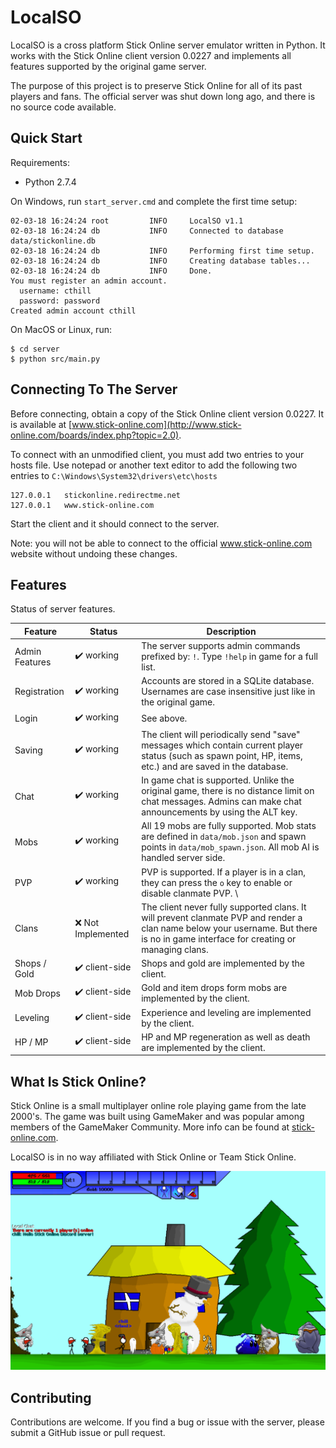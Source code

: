 # LocalSO
LocalSO is a cross platform Stick Online server emulator written in Python. It works with the Stick Online client version 0.0227 and implements all features supported by the original game server.

The purpose of this project is to preserve Stick Online for all of its past players and fans. The official server was shut down long ago, and there is no source code available.

## Quick Start
Requirements:
 * Python 2.7.4

On Windows, run `start_server.cmd` and complete the first time setup:

```
02-03-18 16:24:24 root         INFO     LocalSO v1.1
02-03-18 16:24:24 db           INFO     Connected to database data/stickonline.db
02-03-18 16:24:24 db           INFO     Performing first time setup.
02-03-18 16:24:24 db           INFO     Creating database tables...
02-03-18 16:24:24 db           INFO     Done.
You must register an admin account.
  username: cthill
  password: password
Created admin account cthill
```

On MacOS or Linux, run:
```
$ cd server
$ python src/main.py
```

## Connecting To The Server
Before connecting, obtain a copy of the Stick Online client version 0.0227. It is available at [www.stick-online.com](http://www.stick-online.com/boards/index.php?topic=2.0).

To connect with an unmodified client, you must add two entries to your hosts file. Use notepad or another text editor to add the following two entries to `C:\Windows\System32\drivers\etc\hosts`
```
127.0.0.1	stickonline.redirectme.net
127.0.0.1	www.stick-online.com
```
Start the client and it should connect to the server.

Note: you will not be able to connect to the official www.stick-online.com website without undoing these changes.

## Features
Status of server features.

Feature | Status | Description
--- | --- | ---
Admin Features | ✔️ working | The server supports admin commands prefixed by: `!`. Type `!help` in game for a full list.
Registration | ✔️ working | Accounts are stored in a SQLite database. Usernames are case insensitive just like in the original game.
Login | ✔️ working | See above.
Saving | ✔️ working | The client will periodically send "save" messages which contain current player status (such as spawn point, HP, items, etc.) and are saved in the database.
Chat | ✔️ working | In game chat is supported. Unlike the original game, there is no distance limit on chat messages. Admins can make chat announcements by using the ALT key.
Mobs | ✔️ working | All 19 mobs are fully supported. Mob stats are defined in `data/mob.json` and spawn points in `data/mob_spawn.json`. All mob AI is handled server side.
PVP | ✔️ working | PVP is supported. If a player is in a clan, they can press the `o` key to enable or disable clanmate PVP. \
Clans | ❌ Not Implemented | The client never fully supported clans. It will prevent clanmate PVP and render a clan name below your username. But there is no in game interface for creating or managing clans.
Shops / Gold | ✔️ client-side | Shops and gold are implemented by the client.
Mob Drops | ✔️ client-side | Gold and item drops form mobs are implemented by the client.
Leveling | ✔️ client-side | Experience and leveling are implemented by the client.
HP / MP | ✔️ client-side | HP and MP regeneration as well as death are implemented by the client.

## What Is Stick Online?
Stick Online is a small multiplayer online role playing game from the late 2000's. The game was built using GameMaker and was popular among members of the GameMaker Community. More info can be found at [stick-online.com](http://stick-online.com).

LocalSO is in no way affiliated with Stick Online or Team Stick Online.

![In game screenshot](media/screenshot_2.PNG)


## Contributing
Contributions are welcome. If you find a bug or issue with the server, please submit a GitHub issue or pull request.
